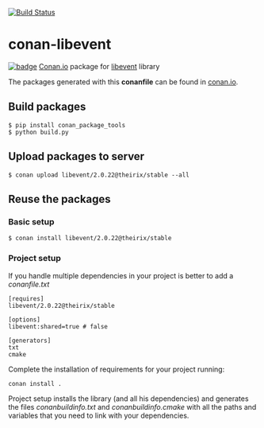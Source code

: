 [![Build Status](https://travis-ci.org/theirix/conan-libevent.svg)](https://travis-ci.org/theirix/conan-libevent)

# conan-libevent

[![badge](https://img.shields.io/badge/conan.io-libevent%2F2.0.22-green.svg?logo=data:image/png;base64%2CiVBORw0KGgoAAAANSUhEUgAAAA4AAAAOCAMAAAAolt3jAAAA1VBMVEUAAABhlctjlstkl8tlmMtlmMxlmcxmmcxnmsxpnMxpnM1qnc1sn85voM91oM11oc1xotB2oc56pNF6pNJ2ptJ8ptJ8ptN9ptN8p9N5qNJ9p9N9p9R8qtOBqdSAqtOAqtR%2BrNSCrNJ/rdWDrNWCsNWCsNaJs9eLs9iRvNuVvdyVv9yXwd2Zwt6axN6dxt%2Bfx%2BChyeGiyuGjyuCjyuGly%2BGlzOKmzOGozuKoz%2BKqz%2BOq0OOv1OWw1OWw1eWx1eWy1uay1%2Baz1%2Baz1%2Bez2Oe02Oe12ee22ujUGwH3AAAAAXRSTlMAQObYZgAAAAFiS0dEAIgFHUgAAAAJcEhZcwAACxMAAAsTAQCanBgAAAAHdElNRQfgBQkREyOxFIh/AAAAiklEQVQI12NgAAMbOwY4sLZ2NtQ1coVKWNvoc/Eq8XDr2wB5Ig62ekza9vaOqpK2TpoMzOxaFtwqZua2Bm4makIM7OzMAjoaCqYuxooSUqJALjs7o4yVpbowvzSUy87KqSwmxQfnsrPISyFzWeWAXCkpMaBVIC4bmCsOdgiUKwh3JojLgAQ4ZCE0AMm2D29tZwe6AAAAAElFTkSuQmCC)](http://www.conan.io/source/libevent/2.0.22/theirix/stable)
[Conan.io](https://conan.io) package for [libevent](https://github.com/libevent/libevent) library

The packages generated with this **conanfile** can be found in [conan.io](https://conan.io/source/libevent/2.0.22/theirix/stable).

## Build packages

    $ pip install conan_package_tools
    $ python build.py
    
## Upload packages to server

    $ conan upload libevent/2.0.22@theirix/stable --all
    
## Reuse the packages

### Basic setup

    $ conan install libevent/2.0.22@theirix/stable
    
### Project setup

If you handle multiple dependencies in your project is better to add a *conanfile.txt*
    
    [requires]
    libevent/2.0.22@theirix/stable

    [options]
    libevent:shared=true # false
    
    [generators]
    txt
    cmake

Complete the installation of requirements for your project running:</small></span>

    conan install . 

Project setup installs the library (and all his dependencies) and generates the files *conanbuildinfo.txt* and *conanbuildinfo.cmake* with all the paths and variables that you need to link with your dependencies.
